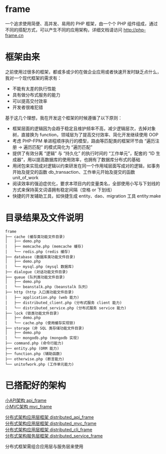 # frame
一个追求使用简便、高并发、易用的 PHP 框架，由一个个 PHP 组件组成，通过不同的搭配方式，可以产生不同的应用架构，详细文档请访问 http://php-frame.cn

# 框架由来

之前使用过很多的框架，都或多或少的在做企业应用或者快速开发时缺乏点什么，我对一个现代框架的需求有：

* 不能有太差的执行性能
* 具有做分布式服务的能力
* 可以提高交付效率
* 开发者很难犯错

基于这几个理想，我在开发这个框架的时候遵循了以下原则：

* 框架层面的逻辑因为会趋于稳定且维护频率不高，减少逻辑层次，去掉对象树，直接换为 function，领域层为了提高交付效率、简化开发继续使用 OOP
* 考虑 PHP-FPM 单进程顺序执行的模型，路由等匹配类的框架环节由 “遍历注册 -> 遍历匹配” 的模式简化为 “遍历匹配”
* 提供了有效分离 “逻辑” 与 “持久化” 的执行时间的 “工作单元”，配套的 “ID 生成器”，用以提高数据库的使用效率，也拥有了数据库分布式的基础
* 用闭包来实现成对逻辑以约束研发在同一个作用域层面写成对的逻辑，如事务开始及提交的函数 db_transaction、工作单元开始及提交的函数 unit_of_work
* 阅读效率的强迫症优化，要求本项目内的变量类名，全部使用小写与下划线的方式来保持英文词语拥有稳定间隔（空格 or 下划线）
* 快捷的开发辅助工具，如快捷生成 entity、dao、migration 工具 entity:make

# 目录结果及文件说明
```
frame  
├── cache (缓存类功能文件目录)  
│   ├── demo.php  
│   ├── memcache.php (memcache 缓存)  
│   └── redis.php (redis 缓存)  
├── database (数据库类功能文件目录)  
│   ├── demo.php  
│   └── mysql.php (mysql 数据库)  
├── dialogue (对话功能文件目录)  
├── queue (队列类功能文件目录)  
│   ├── demo.php  
│   └── beanstalk.php (beanstalk 队列)  
├── http (http 入口类功能文件目录)  
│   ├── application.php (web 能力)  
│   ├── distributed_client.php (分布式服务 client 能力)  
│   └── distributed_service.php (分布式服务 service 能力)  
├── lock (锁类功能文件目录)  
│   ├── demo.php  
│   └── cache.php (使用缓存实现锁)  
├── storage (非 SQL 类存储功能文件目录)  
│   ├── demo.php  
│   └── mongodb.php (mongodb 实现)  
├── command.php (命令行能力)  
├── entity.php (ORM 能力)  
├── function.php (辅助函数)  
├── otherwise.php (断言能力)  
└── unitofwork.php (工作单元能力)  
```
# 已搭配好的架构

[小API架构 api_frame](https://github.com/smarty-kiki/api_frame)  
[小MVC架构 mvc_frame](https://github.com/smarty-kiki/mvc_frame)  
  
[分布式架构应用层框架 distributed_api_frame](https://github.com/smarty-kiki/distributed_api_frame)  
[分布式架构应用层框架 distributed_mvc_frame](https://github.com/smarty-kiki/distributed_mvc_frame)  
[分布式架构应用层框架 distributed_cli_frame](https://github.com/smarty-kiki/distributed_cli_frame)  
[分布式架构服务层框架 distributed_service_frame](https://github.com/smarty-kiki/distributed_service_frame)  
  
分布式框架需组合应用层与服务层来使用
